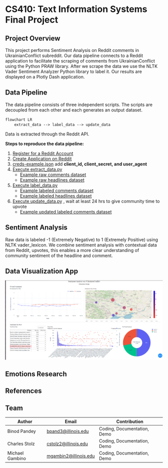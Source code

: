 # CS410: Text Information Systems Final Project

## Project Overview

This project performs Sentiment Analysis on Reddit comments in UkrainianConflict subreddit. Our data pipeline connects to a Reddit application to facilitate the scraping of comments from UkrainianConflict using the Python PRAW library. After we scrape the data we use the NLTK Vader Sentiment Analyzer Python library to label it. Our results are displayed on a Plotly Dash application.

## Data Pipeline

The data pipeline consists of three independent scripts. The scripts are decoupled
from each other and each generates an output dataset.

```mermaid
flowchart LR
    extract_data --> label_data --> update_data
```

Data is extracted through the Reddit API.

**Steps to reproduce the data pipeline:**

1. [Register for a Reddit Account](https://www.reddit.com/register/)
2. [Create Application on Reddit](https://www.reddit.com/prefs/apps)
3. [creds-example.json](/extract_data/creds-example.json) add **client_id, client_secret, and user_agent**
4. [Execute extract_data.py](/extract_data/extract_data.py)
   - [Example raw comments dataset](/extract_data/data/UkrainianConflict-comments.csv)
   - [Example raw headlines dataset](/extract_data/data/UkrainianConflict-headlines.csv)
5. [Execute label_data.py](/extract_data/label_data.py)
   - [Example labeled comments dataset](/extract_data/data/UkrainianConflict-comments-labeled.csv)
   - [Example labeled headlines dataset](/extract_data/data/UkrainianConflict-headlines-labeled.csv)
6. [Execute update_data.py](/extract_data/update_data.py) , wait at least 24 hrs to give community time to upvote
   - [Example updated labeled comments dataset](/extract_data/data/UkrainianConflict-comments-labeled-updated.csv)

## Sentiment Analysis

Raw data is labeled -1 (Extremely Negative) to 1 (Extremely Positive) using NLTK vader_lexicon.
We combine sentiment analysis with contextual data from Reddit, upvotes, this enables a more
clear understanding of community sentiment of the headline and comment.

## Data Visualization App

![alt text](./images/dashboard.png)

## Emotions Research

## References

## Team

| Author           | Email                   | Contribution
|------------------|-------------------------|------------
| Binod Pandey     | bpand3@illinois.edu     | Coding, Documentation, Demo
| Charles Stolz    | cstolz2@illinois.edu    | Coding, Documentation, Demo
| Michael Gambino  | mgambin2@illinois.edu   | Coding, Documentation, Demo
